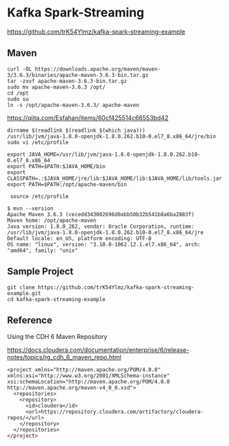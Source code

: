 # Kafka Spark-Streaming

https://github.com/trK54Ylmz/kafka-spark-streaming-example


## Maven

```
curl -OL https://downloads.apache.org/maven/maven-3/3.6.3/binaries/apache-maven-3.6.3-bin.tar.gz
tar -zxvf apache-maven-3.6.3-bin.tar.gz
sudo mv apache-maven-3.6.3 /opt/
cd /opt
sudo su
ln -s /opt/apache-maven-3.6.3/ apache-maven
```
https://qiita.com/Esfahan/items/60cf425514c66553bd42
```
dirname $(readlink $(readlink $(which java)))
/usr/lib/jvm/java-1.8.0-openjdk-1.8.0.262.b10-0.el7_8.x86_64/jre/bin
sudo vi /etc/profile
```

```
export JAVA_HOME=/usr/lib/jvm/java-1.8.0-openjdk-1.8.0.262.b10-0.el7_8.x86_64
export PATH=$PATH:$JAVA_HOME/bin
export CLASSPATH=.:$JAVA_HOME/jre/lib:$JAVA_HOME/lib:$JAVA_HOME/lib/tools.jar 
export PATH=$PATH:/opt/apache-maven/bin
```

```
 source /etc/profile
```

```
$ mvn --version
Apache Maven 3.6.3 (cecedd343002696d0abb50b32b541b8a6ba2883f)
Maven home: /opt/apache-maven
Java version: 1.8.0_262, vendor: Oracle Corporation, runtime: /usr/lib/jvm/java-1.8.0-openjdk-1.8.0.262.b10-0.el7_8.x86_64/jre
Default locale: en_US, platform encoding: UTF-8
OS name: "linux", version: "3.10.0-1062.12.1.el7.x86_64", arch: "amd64", family: "unix"
```

## Sample Project
```
git clone https://github.com/trK54Ylmz/kafka-spark-streaming-example.git
cd kafka-spark-streaming-example
```


## Reference

Using the CDH 6 Maven Repository

https://docs.cloudera.com/documentation/enterprise/6/release-notes/topics/rg_cdh_6_maven_repo.html

```
<project xmlns="http://maven.apache.org/POM/4.0.0" xmlns:xsi="http://www.w3.org/2001/XMLSchema-instance" xsi:schemaLocation="http://maven.apache.org/POM/4.0.0 http://maven.apache.org/maven-v4_0_0.xsd">
  <repositories>
    <repository>
      <id>cloudera</id>
      <url>https://repository.cloudera.com/artifactory/cloudera-repos/</url>
    </repository>
  </repositories>
</project>
```
